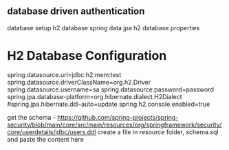 database driven authentication
------------------------------
database setup
	h2 database 
	spring data jpa 
	h2 database properties 

# H2 Database Configuration
spring.datasource.url=jdbc:h2:mem:test
spring.datasource.driverClassName=org.h2.Driver
spring.datasource.username=sa
spring.datasource.password=password
spring.jpa.database-platform=org.hibernate.dialect.H2Dialect
#spring.jpa.hibernate.ddl-auto=update
spring.h2.console.enabled=true

get the schema - https://github.com/spring-projects/spring-security/blob/main/core/src/main/resources/org/springframework/security/core/userdetails/jdbc/users.ddl
create a file in resource folder, schema.sql and paste the content here 

